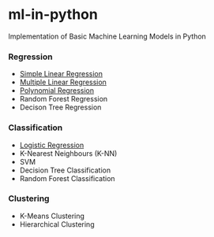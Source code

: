 # ml-in-python
Implementation of Basic Machine Learning Models in Python

### Regression 
- [Simple Linear Regression](https://github.com/aditi-g21/ml-in-python/tree/master/Regression/Simple%20Linear%20Regression)
- [Multiple Linear Regression](https://github.com/aditi-g21/ml-in-python/tree/master/Regression/Multiple%20Linear%20Regression)
- [Polynomial Regression](https://github.com/aditi-g21/ml-in-python/tree/master/Regression/Polynomial%20Regression) 
- Random Forest Regression 
- Decison Tree Regression 

### Classification 
- [Logistic Regression](https://github.com/aditi-g21/ml-in-python/tree/master/Classification/Logistic%20Regression) 
- K-Nearest Neighbours (K-NN)
- SVM
- Decision Tree Classification
- Random Forest Classification 

### Clustering 
- K-Means Clustering 
- Hierarchical Clustering 
